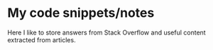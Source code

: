 # My code snippets/notes

Here I like to store answers from Stack Overflow and useful content extracted from articles.